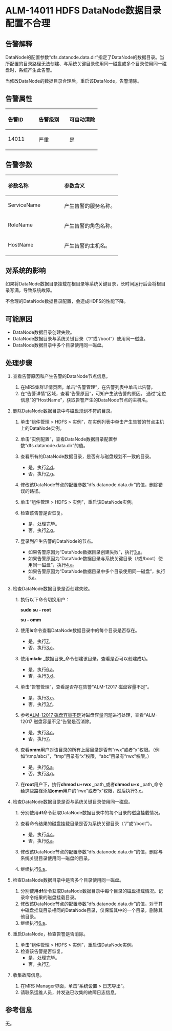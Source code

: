 # ALM-14011 HDFS DataNode数据目录配置不合理<a name="alm_14011"></a>

## 告警解释<a name="zh-cn_topic_0191813967_zh-cn_topic_0035998730_section63081244"></a>

DataNode的配置参数“dfs.datanode.data.dir”指定了DataNode的数据目录。当所配置的目录路径无法创建、与系统关键目录使用同一磁盘或多个目录使用同一磁盘时，系统产生此告警。

当修改DataNode的数据目录合理后，重启该DataNode，告警清除。

## 告警属性<a name="zh-cn_topic_0191813967_zh-cn_topic_0035998730_section30860289"></a>

<a name="zh-cn_topic_0191813967_zh-cn_topic_0035998730_table41052960"></a>
<table><thead align="left"><tr id="zh-cn_topic_0191813967_zh-cn_topic_0035998730_row577635"><th class="cellrowborder" valign="top" width="33.33333333333333%" id="mcps1.1.4.1.1"><p id="zh-cn_topic_0191813967_zh-cn_topic_0035998730_p46788488"><a name="zh-cn_topic_0191813967_zh-cn_topic_0035998730_p46788488"></a><a name="zh-cn_topic_0191813967_zh-cn_topic_0035998730_p46788488"></a>告警ID</p>
</th>
<th class="cellrowborder" valign="top" width="33.33333333333333%" id="mcps1.1.4.1.2"><p id="zh-cn_topic_0191813967_zh-cn_topic_0035998730_p31771169"><a name="zh-cn_topic_0191813967_zh-cn_topic_0035998730_p31771169"></a><a name="zh-cn_topic_0191813967_zh-cn_topic_0035998730_p31771169"></a>告警级别</p>
</th>
<th class="cellrowborder" valign="top" width="33.33333333333333%" id="mcps1.1.4.1.3"><p id="zh-cn_topic_0191813967_zh-cn_topic_0035998730_p23327895"><a name="zh-cn_topic_0191813967_zh-cn_topic_0035998730_p23327895"></a><a name="zh-cn_topic_0191813967_zh-cn_topic_0035998730_p23327895"></a>可自动清除</p>
</th>
</tr>
</thead>
<tbody><tr id="zh-cn_topic_0191813967_zh-cn_topic_0035998730_row10511313"><td class="cellrowborder" valign="top" width="33.33333333333333%" headers="mcps1.1.4.1.1 "><p id="zh-cn_topic_0191813967_zh-cn_topic_0035998730_p46110007"><a name="zh-cn_topic_0191813967_zh-cn_topic_0035998730_p46110007"></a><a name="zh-cn_topic_0191813967_zh-cn_topic_0035998730_p46110007"></a>14011</p>
</td>
<td class="cellrowborder" valign="top" width="33.33333333333333%" headers="mcps1.1.4.1.2 "><p id="zh-cn_topic_0191813967_zh-cn_topic_0035998730_p43923123"><a name="zh-cn_topic_0191813967_zh-cn_topic_0035998730_p43923123"></a><a name="zh-cn_topic_0191813967_zh-cn_topic_0035998730_p43923123"></a>严重</p>
</td>
<td class="cellrowborder" valign="top" width="33.33333333333333%" headers="mcps1.1.4.1.3 "><p id="zh-cn_topic_0191813967_zh-cn_topic_0035998730_p1003178"><a name="zh-cn_topic_0191813967_zh-cn_topic_0035998730_p1003178"></a><a name="zh-cn_topic_0191813967_zh-cn_topic_0035998730_p1003178"></a>是</p>
</td>
</tr>
</tbody>
</table>

## 告警参数<a name="zh-cn_topic_0191813967_zh-cn_topic_0035998730_section9307148"></a>

<a name="zh-cn_topic_0191813967_zh-cn_topic_0035998730_table14148614"></a>
<table><thead align="left"><tr id="zh-cn_topic_0191813967_zh-cn_topic_0035998730_row23313778"><th class="cellrowborder" valign="top" width="50%" id="mcps1.1.3.1.1"><p id="zh-cn_topic_0191813967_zh-cn_topic_0035998730_p9367865"><a name="zh-cn_topic_0191813967_zh-cn_topic_0035998730_p9367865"></a><a name="zh-cn_topic_0191813967_zh-cn_topic_0035998730_p9367865"></a>参数名称</p>
</th>
<th class="cellrowborder" valign="top" width="50%" id="mcps1.1.3.1.2"><p id="zh-cn_topic_0191813967_zh-cn_topic_0035998730_p20599592"><a name="zh-cn_topic_0191813967_zh-cn_topic_0035998730_p20599592"></a><a name="zh-cn_topic_0191813967_zh-cn_topic_0035998730_p20599592"></a>参数含义</p>
</th>
</tr>
</thead>
<tbody><tr id="zh-cn_topic_0191813967_zh-cn_topic_0035998730_row57954280"><td class="cellrowborder" valign="top" width="50%" headers="mcps1.1.3.1.1 "><p id="zh-cn_topic_0191813967_zh-cn_topic_0035998730_p63785121"><a name="zh-cn_topic_0191813967_zh-cn_topic_0035998730_p63785121"></a><a name="zh-cn_topic_0191813967_zh-cn_topic_0035998730_p63785121"></a>ServiceName</p>
</td>
<td class="cellrowborder" valign="top" width="50%" headers="mcps1.1.3.1.2 "><p id="zh-cn_topic_0191813967_zh-cn_topic_0035998730_p66321146"><a name="zh-cn_topic_0191813967_zh-cn_topic_0035998730_p66321146"></a><a name="zh-cn_topic_0191813967_zh-cn_topic_0035998730_p66321146"></a>产生告警的服务名称。</p>
</td>
</tr>
<tr id="zh-cn_topic_0191813967_zh-cn_topic_0035998730_row60019402"><td class="cellrowborder" valign="top" width="50%" headers="mcps1.1.3.1.1 "><p id="zh-cn_topic_0191813967_zh-cn_topic_0035998730_p29733366"><a name="zh-cn_topic_0191813967_zh-cn_topic_0035998730_p29733366"></a><a name="zh-cn_topic_0191813967_zh-cn_topic_0035998730_p29733366"></a>RoleName</p>
</td>
<td class="cellrowborder" valign="top" width="50%" headers="mcps1.1.3.1.2 "><p id="zh-cn_topic_0191813967_zh-cn_topic_0035998730_p59592471"><a name="zh-cn_topic_0191813967_zh-cn_topic_0035998730_p59592471"></a><a name="zh-cn_topic_0191813967_zh-cn_topic_0035998730_p59592471"></a>产生告警的角色名称。</p>
</td>
</tr>
<tr id="zh-cn_topic_0191813967_zh-cn_topic_0035998730_row66570199"><td class="cellrowborder" valign="top" width="50%" headers="mcps1.1.3.1.1 "><p id="zh-cn_topic_0191813967_zh-cn_topic_0035998730_p23477058"><a name="zh-cn_topic_0191813967_zh-cn_topic_0035998730_p23477058"></a><a name="zh-cn_topic_0191813967_zh-cn_topic_0035998730_p23477058"></a>HostName</p>
</td>
<td class="cellrowborder" valign="top" width="50%" headers="mcps1.1.3.1.2 "><p id="zh-cn_topic_0191813967_zh-cn_topic_0035998730_p22593558"><a name="zh-cn_topic_0191813967_zh-cn_topic_0035998730_p22593558"></a><a name="zh-cn_topic_0191813967_zh-cn_topic_0035998730_p22593558"></a>产生告警的主机名。</p>
</td>
</tr>
</tbody>
</table>

## 对系统的影响<a name="zh-cn_topic_0191813967_zh-cn_topic_0035998730_section16655470"></a>

如果将DataNode数据目录挂载在根目录等系统关键目录，长时间运行后会将根目录写满，导致系统故障。

不合理的DataNode数据目录配置，会造成HDFS的性能下降。

## 可能原因<a name="zh-cn_topic_0191813967_zh-cn_topic_0035998730_section15681504"></a>

-   DataNode数据目录创建失败。
-   DataNode数据目录与系统关键目录（“/”或“/boot”）使用同一磁盘。
-   DataNode数据目录中多个目录使用同一磁盘。

## 处理步骤<a name="zh-cn_topic_0191813967_zh-cn_topic_0035998730_section6915811"></a>

1.  查看告警原因和产生告警的DataNode节点信息。
    1.  在MRS集群详情页面，单击“告警管理”，在告警列表中单击此告警。
    2.  在“告警详情”区域，查看“告警原因”，可知产生该告警的原因。 通过“定位信息”的“HostName”，获取告警产生的DataNode节点的主机名。

2.  删除DataNode数据目录中与磁盘规划不符的目录。
    1.  单击“组件管理 \> HDFS \> 实例”，在实例列表中单击产生告警的节点主机上的DataNode实例。
    2.  单击“实例配置”，查看DataNode数据目录配置参数“dfs.datanode.data.dir”的值。
    3.  查看所有的DataNode数据目录，是否有与磁盘规划不一致的目录。
        -   是，执行[2.d](#zh-cn_topic_0191813967_zh-cn_topic_0035998730_alm14011_mmccppss_s6)。
        -   否，执行[2.g](#zh-cn_topic_0191813967_zh-cn_topic_0035998730_s9)。

    4.  <a name="zh-cn_topic_0191813967_zh-cn_topic_0035998730_alm14011_mmccppss_s6"></a>修改该DataNode节点的配置参数“dfs.datanode.data.dir”的值，删除错误的路径。
    5.  单击“组件管理 \> HDFS \> 实例”，重启该DataNode实例。
    6.  检查该告警是否恢复。
        -   是，处理完毕。
        -   否，执行[2.g](#zh-cn_topic_0191813967_zh-cn_topic_0035998730_s9)。

    7.  <a name="zh-cn_topic_0191813967_zh-cn_topic_0035998730_s9"></a>登录到产生告警的DataNode的节点。
        -   如果告警原因为“DataNode数据目录创建失败”，执行[3.a](#zh-cn_topic_0191813967_zh-cn_topic_0035998730_alm14011_mmccppss_s10)。
        -   如果告警原因为“DataNode数据目录与系统关键目录（/或/boot）使用同一磁盘”，执行[4.a](#zh-cn_topic_0191813967_zh-cn_topic_0035998730_s16)。
        -   如果告警原因为“DataNode数据目录中多个目录使用同一磁盘”，执行[5.a](#zh-cn_topic_0191813967_zh-cn_topic_0035998730_s20)。

3.  检查DataNode数据目录是否创建失败。
    1.  <a name="zh-cn_topic_0191813967_zh-cn_topic_0035998730_alm14011_mmccppss_s10"></a>执行以下命令切换用户：

        **sudo su - root**

        **su - omm**

    2.  使用**ls**命令查看DataNode数据目录中的每个目录是否存在。
        -   是，执行[7](#zh-cn_topic_0191813967_li572522141314)。
        -   否，执行[3.c](#zh-cn_topic_0191813967_zh-cn_topic_0035998730_alm14011_mmccppss_s12)。

    3.  <a name="zh-cn_topic_0191813967_zh-cn_topic_0035998730_alm14011_mmccppss_s12"></a>使用**mkdir** _数据目录_命令创建该目录，查看是否可以创建成功。
        -   是，执行[6.a](#zh-cn_topic_0191813967_zh-cn_topic_0035998730_s23)。
        -   否，执行[3.d](#zh-cn_topic_0191813967_zh-cn_topic_0035998730_s1233)。

    4.  <a name="zh-cn_topic_0191813967_zh-cn_topic_0035998730_s1233"></a>单击“告警管理”，查看是否存在告警“ALM-12017 磁盘容量不足”。
        -   是，执行[3.e](#zh-cn_topic_0191813967_zh-cn_topic_0035998730_s154)。
        -   否，执行[3.f](#zh-cn_topic_0191813967_zh-cn_topic_0035998730_alm14011_mmccppss_s13)。

    5.  <a name="zh-cn_topic_0191813967_zh-cn_topic_0035998730_s154"></a>参考[ALM-12017 磁盘容量不足](ALM-12017-磁盘容量不足.md)对磁盘容量问题进行处理，查看“ALM-12017 磁盘容量不足”告警是否消除。
        -   是，执行[3.c](#zh-cn_topic_0191813967_zh-cn_topic_0035998730_alm14011_mmccppss_s12)。
        -   否，执行[7](#zh-cn_topic_0191813967_li572522141314)。

    6.  <a name="zh-cn_topic_0191813967_zh-cn_topic_0035998730_alm14011_mmccppss_s13"></a>查看**omm**用户对该目录的所有上层目录是否有“rwx”或者“x”权限。（例如“/tmp/abc/”，“tmp”目录有“x”权限，“abc”目录有“rwx”权限。）
        -   是，执行[6.a](#zh-cn_topic_0191813967_zh-cn_topic_0035998730_s23)。
        -   否，执行[3.g](#zh-cn_topic_0191813967_zh-cn_topic_0035998730_s14)。

    7.  <a name="zh-cn_topic_0191813967_zh-cn_topic_0035998730_s14"></a>在**root**用户下，执行**chmod u+rwx** _path_或者**chmod u+x** _path_命令给这些路径添加**omm**用户的“rwx”或者“x”权限，然后执行[3.c](#zh-cn_topic_0191813967_zh-cn_topic_0035998730_alm14011_mmccppss_s12)。

4.  检查DataNode数据目录是否与系统关键目录使用同一磁盘。
    1.  <a name="zh-cn_topic_0191813967_zh-cn_topic_0035998730_s16"></a>分别使用**df**命令获取DataNode数据目录中的每个目录的磁盘挂载情况。
    2.  查看命令结果的磁盘挂载目录是否为系统关键目录（“/”或“/boot”）。
        -   是，执行[4.c](#zh-cn_topic_0191813967_zh-cn_topic_0035998730_s18)。
        -   否，执行[6.a](#zh-cn_topic_0191813967_zh-cn_topic_0035998730_s23)。

    3.  <a name="zh-cn_topic_0191813967_zh-cn_topic_0035998730_s18"></a>修改该DataNode节点的配置参数“dfs.datanode.data.dir”的值，删除与系统关键目录使用同一磁盘的目录。
    4.  继续执行[6.a](#zh-cn_topic_0191813967_zh-cn_topic_0035998730_s23)。

5.  检查DataNode数据目录中是否多个目录使用同一磁盘。
    1.  <a name="zh-cn_topic_0191813967_zh-cn_topic_0035998730_s20"></a>分别使用**df**命令获取DataNode数据目录中每个目录的磁盘挂载情况。记录命令结果的磁盘挂载目录。
    2.  修改该DataNode节点的配置参数“dfs.datanode.data.dir”的值，对于其中磁盘挂载目录相同的DataNode目录，仅保留其中的一个目录，删除其他目录。
    3.  继续执行[6.a](#zh-cn_topic_0191813967_zh-cn_topic_0035998730_s23)。

6.  重启DataNode，检查告警是否消除。
    1.  <a name="zh-cn_topic_0191813967_zh-cn_topic_0035998730_s23"></a>单击“组件管理 \> HDFS \> 实例”，重启该DataNode实例。
    2.  检查该告警是否恢复。
        -   是，处理完毕。
        -   否，执行[7](#zh-cn_topic_0191813967_li572522141314)。

7.  <a name="zh-cn_topic_0191813967_li572522141314"></a>收集故障信息。
    1.  在MRS Manager界面，单击“系统设置 \> 日志导出”。
    2.  请联系运维人员，并发送已收集的故障日志信息。


## 参考信息<a name="zh-cn_topic_0191813967_zh-cn_topic_0035998730_section62242305"></a>

无。

